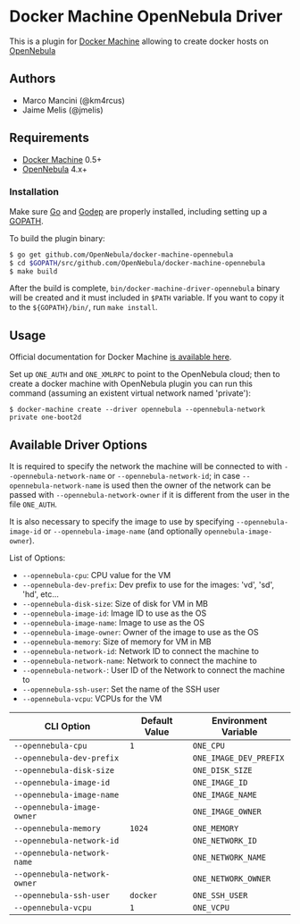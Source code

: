 # Docker Machine OpenNebula Driver

This is a plugin for [Docker Machine](https://docs.docker.com/machine/) allowing to create docker hosts on [OpenNebula](http://www.opennebula.org)

## Authors

* Marco Mancini (@km4rcus)
* Jaime Melis (@jmelis)

## Requirements

* [Docker Machine](https://docs.docker.com/machine/) 0.5+
* [OpenNebula](http://www.opennebula.org) 4.x+

### Installation
Make sure [Go](http://www.golang.org) and [Godep](https://github.com/tools/godep) are properly installed, including setting up a [GOPATH](http://golang.org/doc/code.html#GOPATH).

To build the plugin binary:

```bash
$ go get github.com/OpenNebula/docker-machine-opennebula
$ cd $GOPATH/src/github.com/OpenNebula/docker-machine-opennebula
$ make build
```

After the build is complete, `bin/docker-machine-driver-opennebula` binary will be created and it must included in `$PATH` variable. If you want to copy it to the `${GOPATH}/bin/`, run `make install`.

## Usage
Official documentation for Docker Machine [is available here](https://docs.docker.com/machine/).

Set up `ONE_AUTH` and `ONE_XMLRPC` to point to the OpenNebula cloud; then to create a docker machine with OpenNebula plugin you can run this command (assuming an existent virtual network named 'private'):

```
$ docker-machine create --driver opennebula --opennebula-network private one-boot2d
```

## Available Driver Options

It is required to specify the network the machine will be connected to with `--opennebula-network-name` or `--opennebula-network-id`; in case `--opennebula-network-name` is used then the owner of the network can be passed with `--opennebula-network-owner` if it is different from the user in the file `ONE_AUTH`.

It is also necessary to specify the image to use by specifying `--opennebula-image-id` or `--opennebula-image-name` (and optionally `opennebula-image-owner`).

List of Options:

* `--opennebula-cpu`: CPU value for the VM
* `--opennebula-dev-prefix`: Dev prefix to use for the images: 'vd', 'sd', 'hd', etc...
* `--opennebula-disk-size`: Size of disk for VM in MB
* `--opennebula-image-id`: Image ID to use as the OS
* `--opennebula-image-name`: Image to use as the OS
* `--opennebula-image-owner`: Owner of the image to use as the OS
* `--opennebula-memory`: Size of memory for VM in MB
* `--opennebula-network-id`: Network ID to connect the machine to
* `--opennebula-network-name`: Network to connect the machine to
* `--opennebula-network-`: User ID of the Network to connect the machine to
* `--opennebula-ssh-user`: Set the name of the SSH user
* `--opennebula-vcpu`: VCPUs for the VM

|          CLI Option          | Default Value |  Environment Variable  |
|------------------------------|---------------|------------------------|
| `--opennebula-cpu`           | `1`           | `ONE_CPU`              |
| `--opennebula-dev-prefix`    |               | `ONE_IMAGE_DEV_PREFIX` |
| `--opennebula-disk-size`     |               | `ONE_DISK_SIZE`        |
| `--opennebula-image-id`      |               | `ONE_IMAGE_ID`         |
| `--opennebula-image-name`    |               | `ONE_IMAGE_NAME`       |
| `--opennebula-image-owner`   |               | `ONE_IMAGE_OWNER`      |
| `--opennebula-memory`        | `1024`        | `ONE_MEMORY`           |
| `--opennebula-network-id`    |               | `ONE_NETWORK_ID`       |
| `--opennebula-network-name`  |               | `ONE_NETWORK_NAME`     |
| `--opennebula-network-owner` |               | `ONE_NETWORK_OWNER`    |
| `--opennebula-ssh-user`      | `docker`      | `ONE_SSH_USER`         |
| `--opennebula-vcpu`          | `1`           | `ONE_VCPU`             |
